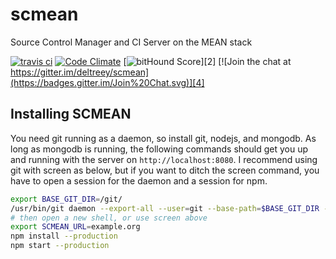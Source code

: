 # scmean

Source Control Manager and CI Server on the MEAN stack

[![travis ci](https://travis-ci.org/deltreey/scmean.svg?branch=master)][1]
[![Code Climate](https://codeclimate.com/github/deltreey/scmean/badges/gpa.svg)][3]
[![bitHound Score](https://www.bithound.io/github/deltreey/scmean/badges/score.svg?)][2]
[![Join the chat at https://gitter.im/deltreey/scmean](https://badges.gitter.im/Join%20Chat.svg)][4]

## Installing SCMEAN

You need git running as a daemon, so install git, nodejs, and mongodb.  As long as mongodb is running, the following commands should get you up and running with the server on `http://localhost:8080`.  I recommend using git with screen as below, but if you want to ditch the screen command, you have to open a session for the daemon and a session for npm.

```bash
export BASE_GIT_DIR=/git/
/usr/bin/git daemon --export-all --user=git --base-path=$BASE_GIT_DIR --verbose --enable=receive-pack  $BASE_GIT_DIR
# then open a new shell, or use screen above
export SCMEAN_URL=example.org
npm install --production
npm start --production
```

[1]: https://travis-ci.org/deltreey/scmean
[2]: https://www.bithound.io/github/deltreey/scmean
[3]: https://codeclimate.com/github/deltreey/scmean
[4]: https://gitter.im/deltreey/scmean?utm_source=badge&utm_medium=badge&utm_campaign=pr-badge&utm_content=badge
